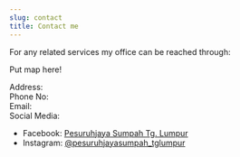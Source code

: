 ```yaml
---
slug: contact
title: Contact me
---
```


For any related services my office can be reached through:

Put map here!

Address:   
Phone No:    
Email:   
Social Media:
  - Facebook: [Pesuruhjaya Sumpah Tg. Lumpur](https://www.facebook.com/profile.php?id=100090009496211)
  - Instagram: [@pesuruhjayasumpah_tglumpur](https://www.instagram.com/pesuruhjayasumpah_tglumpur/)


